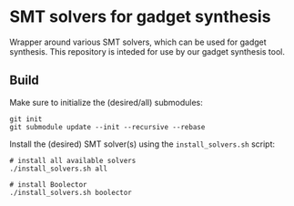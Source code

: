 # SMT solvers for gadget synthesis

Wrapper around various SMT solvers, which can be used for gadget synthesis. This
repository is inteded for use by our gadget synthesis tool.

## Build
Make sure to initialize the (desired/all) submodules:
```
git init
git submodule update --init --recursive --rebase
```
Install the (desired) SMT solver(s) using the `install_solvers.sh` script:
```
# install all available solvers
./install_solvers.sh all

# install Boolector
./install_solvers.sh boolector
```
